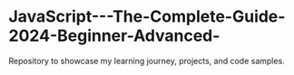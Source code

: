 # JavaScript---The-Complete-Guide-2024-Beginner-Advanced-
Repository to showcase my learning journey, projects, and code samples. 
